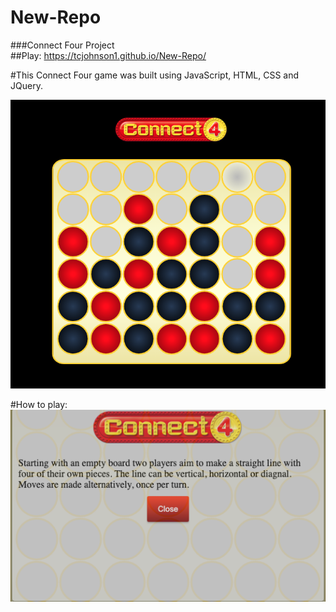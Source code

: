 # New-Repo
###Connect Four Project<br/>
##Play: https://tcjohnson1.github.io/New-Repo/

#This Connect Four game was built using JavaScript, HTML, CSS and JQuery.


![Image of Game Board](https://github.com/TCJohnson1/New-Repo/blob/main/images/GameBoard.jpeg)



#How to play:<br/>
![Image of How To Play](https://github.com/TCJohnson1/New-Repo/blob/main/images/HowToPlay.jpeg)
